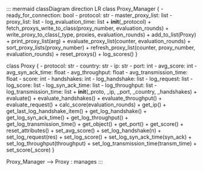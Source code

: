 
::: mermaid 
classDiagram
  direction LR
  class Proxy_Manager {
    - ready_for_connection: bool
    - protocol: str
    - master_proxy_list: list
    - proxy_list: list
    - log_evaluation_time: list
    + __init__(_protocol)
    + fetch_proxys_write_to_class(proxy_number, evaluation_rounds)
    + write_proxy_to_class(_type, proxies, evaluation_rounds)
    + add_to_list(Proxy)
    + print_proxy_list(arg)
    + evaluate_proxy_list(counter, evaluation_rounds)
    + sort_proxy_lists(proxy_number)
    + refresh_proxy_list(counter, proxy_number, evaluation_rounds)
    + reset_proxys()
    + log_scores()
  }

  class Proxy {
    - protocol: str
    - country: str
    - ip: str
    - port: int
    - avg_score: int
    - avg_syn_ack_time: float
    - avg_throughput: float
    - avg_transmission_time: float
    - score: int
    - handshakes: int
    - log_handshake: list
    - log_request: list
    - log_score: list
    - log_syn_ack_time: list
    - log_throughput: list
    - log_transmission_time: list
    + __init__(_proto, _ip, _port, _country, _handshakes)
    + evaluate()
    + evaluate_handshakes()
    + evaluate_throughput()
    + evaluate_request()
    + calc_score(evaluation_rounds)
    + get_ip()
    + get_last_log_handshake_item()
    + get_log_handshake()
    + get_log_syn_ack_time()
    + get_log_throughput()
    + get_log_transmission_time()
    + get_object()
    + get_port()
    + get_score()
    + reset_attributes()
    + set_avg_score()
    + set_log_handshake(n)
    + set_log_request(res)
    + set_log_score()
    + set_log_syn_ack_time(syn_ack)
    + set_log_throughput(throughput)
    + set_log_transmission_time(transm_time)
    + set_score(_score)
  }

  Proxy_Manager --> Proxy : manages 
:::